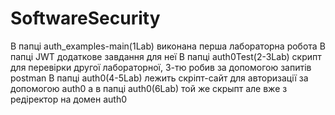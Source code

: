 # SoftwareSecurity

В папці auth_examples-main(1Lab) виконана перша лабораторна робота 
В папці JWT додаткове завдання для неї
В папці auth0Test(2-3Lab) скрипт для перевірки другої лабораторної, 3-тю робив за допомогою запитів postman
В папці auth0(4-5Lab) лежить скріпт-сайт для авторизації за допомогою auth0 а в папці auth0(6Lab) той же скрыпт але вже з редіректор на домен auth0
